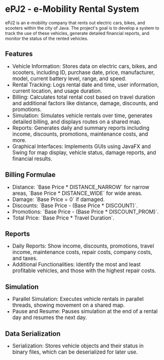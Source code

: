 # ePJ2 - e-Mobility Rental System

ePJ2 is an e-mobility company that rents out electric cars, bikes, and scooters within the city of Java. The project's goal is to develop a system to track the use of these vehicles, generate detailed financial reports, and monitor the status of the rented vehicles.

## Features

<ul>
  <li><span style="font-size: 1.2em;">Vehicle Information: Stores data on electric cars, bikes, and scooters, including ID, purchase date, price, manufacturer, model, current battery level, range, and speed.</span></li>
  <li><span style="font-size: 1.2em;">Rental Tracking: Logs rental date and time, user information, current location, and usage duration.</span></li>
  <li><span style="font-size: 1.2em;">Billing: Calculates total rental cost based on travel duration and additional factors like distance, damage, discounts, and promotions.</span></li>
  <li><span style="font-size: 1.2em;">Simulation: Simulates vehicle rentals over time, generates detailed billing, and displays routes on a shared map.</span></li>
  <li><span style="font-size: 1.2em;">Reports: Generates daily and summary reports including income, discounts, promotions, maintenance costs, and more.</span></li>
  <li><span style="font-size: 1.2em;">Graphical Interfaces: Implements GUIs using JavaFX and Swing for map display, vehicle status, damage reports, and financial results.</span></li>
</ul>

## Billing Formulae

<ul>
  <li><span style="font-size: 1.2em;">Distance: `Base Price * DISTANCE_NARROW` for narrow areas, `Base Price * DISTANCE_WIDE` for wide areas.</span></li>
  <li><span style="font-size: 1.2em;">Damage: `Base Price = 0` if damaged.</span></li>
  <li><span style="font-size: 1.2em;">Discounts: `Base Price - (Base Price * DISCOUNT)`.</span></li>
  <li><span style="font-size: 1.2em;">Promotions: `Base Price - (Base Price * DISCOUNT_PROM)`.</span></li>
  <li><span style="font-size: 1.2em;">Total Price: `Base Price * Travel Duration`.</span></li>
</ul>

## Reports

<ul>
  <li><span style="font-size: 1.2em;">Daily Reports: Show income, discounts, promotions, travel income, maintenance costs, repair costs, company costs, and taxes.</span></li>
  <li><span style="font-size: 1.2em;">Additional Functionalities: Identify the most and least profitable vehicles, and those with the highest repair costs.</span></li>
</ul>

## Simulation

<ul>
  <li><span style="font-size: 1.2em;">Parallel Simulation: Executes vehicle rentals in parallel threads, showing movement on a shared map.</span></li>
  <li><span style="font-size: 1.2em;">Pause and Resume: Pauses simulation at the end of a rental day and resumes the next day.</span></li>
</ul>

## Data Serialization

<ul>
  <li><span style="font-size: 1.2em;">Serialization: Stores vehicle objects and their status in binary files, which can be deserialized for later use.</span></li>
</ul>
